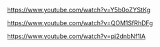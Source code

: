 https://www.youtube.com/watch?v=Y5b0oZYStKg

https://www.youtube.com/watch?v=QOM1SfRhDFg

https://www.youtube.com/watch?v=pj2dnbNf1lA
